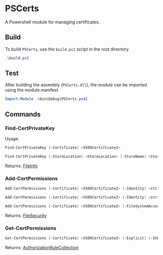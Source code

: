﻿# PSCerts

A Powershell module for managing certificates.

## Build

To build `PSCerts`, use the `build.ps1` script in the root directory.

```powershell
.\build.ps1
```

## Test

After building the assembly (`PSCerts.dll`), the module can be imported using the module manifest.

```powershell
Import-Module .\bin\Debug\PSCerts.psd1
```

## Commands

### Find-CertPrivateKey

Usage:

```powershell
Find-CertPrivateKey [-Certificate] <X509Certificate2>

Find-CertPrivateKey [-StoreLocation] <StoreLocation> [-StoreName] <StoreName> [-Key] <string> [-FindType] <X509FindType>
```

Returns: [FileInfo](https://learn.microsoft.com/en-us/dotnet/api/system.io.fileinfo?view=net-7.0)

### Add-CertPermissions

```powershell
Add-CertPermissions [-Certificate] <X509Certificate2> [-Identity] <string> [-FileSystemRights] <FileSystemRights> [-AccessType] <AccessControlType>

Add-CertPermissions [-Certificate] <X509Certificate2> [-Identity] <string> [-FileSystemRights] <FileSystemRights> [-Deny]

Add-CertPermissions [-Certificate] <X509Certificate2> [-FileSystemAccessRule] <FileSystemAccessRule>
```

Returns: [FileSecurity](https://learn.microsoft.com/en-us/dotnet/api/system.security.accesscontrol.filesecurity?view=net-7.0)

### Get-CertPermissions

```powershell
Get-CertPermissions [-Certificate] <X509Certificate2> [-Explicit] [-Inherited]
```

Returns: [AuthorizationRuleCollection](https://learn.microsoft.com/en-us/dotnet/api/system.security.accesscontrol.authorizationrulecollection?view=net-7.0)